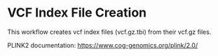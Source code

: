 # VCF Index File Creation

This workflow creates vcf index files (vcf.gz.tbi) from their vcf.gz files.

PLINK2 documentation: https://www.cog-genomics.org/plink/2.0/
